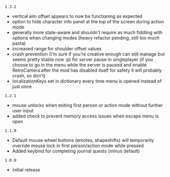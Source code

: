 `1.3.2`
- vertical aim offset appears to now be functioning as expected
- option to hide character info panel at the top of the screen during action mode
- generally more state-aware and shouldn't require as much fiddling with options when changing modes (heavy refactor pending, still too much pasta)
- increased range for shoulder offset values
- crash prevention (I'm sure if you're creative enough can still manage but seems pretty stable now :p) for server pause in singleplayer (if you choose to go in the menu while the server is paused and enable RetroCamera after the mod has disabled itself for safety it will probably crash, so don't)
- localizationKeys set in dictionary every time menu is opened instead of just once

`1.2.1`
- mouse unlocks when exiting first person or action mode without further user input
- added check to prevent memory access issues when escape menu is open

`1.1.0`
- Default mouse wheel buttons (emotes, shapeshifts) will temporarily override mouse lock in first person/action mode while pressed
- Added keybind for completing journal quests (minus default)

`1.0.0`
- Initial release
